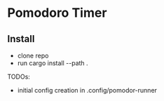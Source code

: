 
# Pomodoro Timer

## Install
- clone repo
- run cargo install --path .

TODOs:

- initial config creation in .config/pomodor-runner
